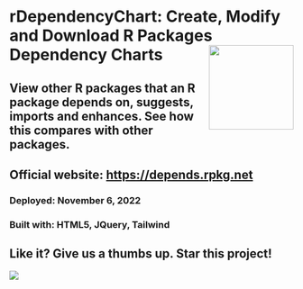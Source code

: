 # rDependencyChart: Create, Modify and Download R Packages Dependency Charts <img src="https://depends.rpkg.net/assets/hex-rDependencyChart.png" width="150" align="right">

## View other R packages that an R package depends on, suggests, imports and enhances. See how this compares with other packages.
## Official website: https://depends.rpkg.net
### Deployed: November 6, 2022
### Built with: HTML5, JQuery, Tailwind

## Like it? Give us a thumbs up. Star this project!

![](https://depends.rpkg.net/assets/rpackagedependency.gif)

